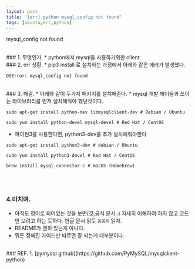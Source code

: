 ```yaml
---
layout: post
title: '[err] python mysql_config not found'
tags: [ubuntu,err,python]
---
```

mysql_config not found

<br>
### 1. 무엇인가.
* python에서 mysql을 사용하기위한 client.


<br>
### 2. err 상황.
* pip3 install 로 설치하는 과정에서 아래와 같은 에러가 발생했다.

```
OSError: mysql_config not found
```
<br>
### 3. 해결.
* 아래와 같이 두가지 패키지를 설치해준다. 
* mysql 개발 해더들과 쓰이는 라이브러리를 먼저 설치해줘야 했던것이다.

```
sudo apt-get install python-dev libmysqlclient-dev # Debian / Ubuntu

sudo yum install python-devel mysql-devel # Red Hat / CentOS

```

* 파이썬3를 사용한다면, python3-dev를 추가 설치해줘야한다

```
sudo apt-get install python3-dev # debian / Ubuntu

sudo yum install python3-devel # Red Hat / CentOS

brew install mysql-connector-c # macOS (Homebrew)
```

<br><br>
### 4.마치며.
* 아직도 영어로 되어있는 것을 보면(깃,공식 문서..) 자세히 이해하려 하지 않고 코드만 보려고 하는 듯하다. 한글 문서 읽듯 `꼼꼼히` 읽자.
* README가 괜히 있는게 아니다. 
* 뭐든 정해진 가이드만 따르면 잘 되는게 대부분이다.


<br>
### REF.
1. [pymysql github](https://github.com/PyMySQL/mysqlclient-python)


